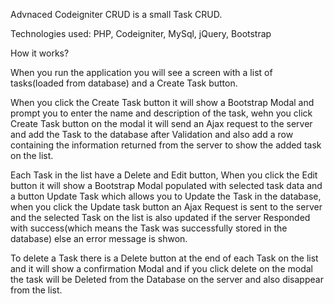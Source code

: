 Advnaced Codeigniter CRUD is a small Task CRUD.

Technologies used:
PHP,
Codeigniter,
MySql,
jQuery,
Bootstrap

How it works?

When you run the application you will see a screen with a list of tasks(loaded from database) and a Create Task button.

When you click the Create Task button it will show a Bootstrap Modal and prompt you to enter the name and description of the task, wehn you click Create Task button on the modal it will send an Ajax request to the server and add the Task to the database after Validation and also add a row containing the information returned from the server to show the added task on the list.

Each Task in the list have a Delete and Edit button, When you click the Edit button it will show a Bootstrap Modal populated with selected task data and a button Update Task which allows you to Update the Task in the database, when you click the Update task button an Ajax Request is sent to the server and the selected Task on the list is also updated if the server Responded with success(which means the Task was successfully stored in the database) else an error message is shwon. 

To delete a Task there is a Delete button at the end of each Task on the list and it will show a confirmation Modal and if you click delete on the modal the task will be Deleted from the Database on the server and also disappear from the list.
